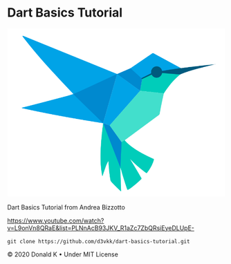 # Dart Basics Tutorial

![Dart Bird](https://github.com/d3vkk/dart-basics-tutorial/blob/master/dartbird.png)

Dart Basics Tutorial from Andrea Bizzotto

https://www.youtube.com/watch?v=L9onVn8QRaE&list=PLNnAcB93JKV_R1aZc7ZbQRsiEyeDLUpE-

```
git clone https://github.com/d3vkk/dart-basics-tutorial.git
```

© 2020 Donald K • Under MIT License
